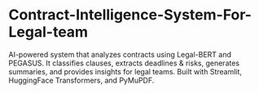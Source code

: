 # Contract-Intelligence-System-For-Legal-team
AI-powered system that analyzes contracts using Legal-BERT and PEGASUS. It classifies clauses, extracts deadlines &amp; risks, generates summaries, and provides insights for legal teams. Built with Streamlit, HuggingFace Transformers, and PyMuPDF.
